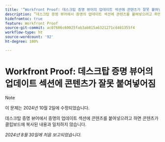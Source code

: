 ```yaml
---
title: '”Workfront Proof: 데스크탑 증명 뷰어의 업데이트 섹션에 콘텐츠가 잘못 붙여넣어짐”'
description: ”데스크탑 증명 뷰어에서 증명의 업데이트 섹션에 콘텐츠를 붙여넣으려고 하면 콘텐츠가 클립보드에 복사된 내용과 일치하지 않습니다.”
hidefromtoc: true
feature: Workfront Proof
source-git-commit: ac07686c60025fab3ab815a6321271cd401355f4
workflow-type: ht
source-wordcount: '92'
ht-degree: 100%

---
```


# Workfront Proof: 데스크탑 증명 뷰어의 업데이트 섹션에 콘텐츠가 잘못 붙여넣어짐

>[!NOTE]
>
>이 문제는 2024년 10월 2일에 수정되었습니다.

데스크탑 증명 뷰어에서 증명의 업데이트 섹션에 콘텐츠를 붙여넣으려고 하면 콘텐츠가 클립보드에 복사된 내용과 일치하지 않습니다.

_2024년 8월 30일에 처음 보고되었습니다._
